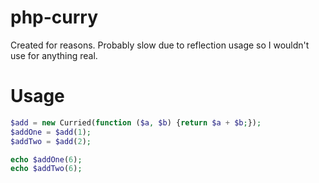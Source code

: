# php-curry

Created for reasons. Probably slow due to reflection usage so I wouldn't use for anything real.

# Usage

``` php
$add = new Curried(function ($a, $b) {return $a + $b;});
$addOne = $add(1);
$addTwo = $add(2);

echo $addOne(6);
echo $addTwo(6);

```
